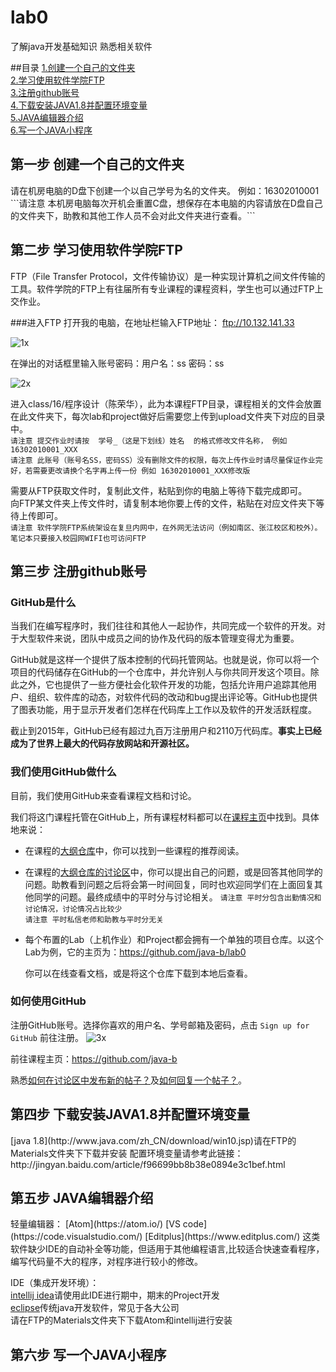 # lab0
了解java开发基础知识  熟悉相关软件

##目录
[1.创建一个自己的文件夹](#1)  
[2.学习使用软件学院FTP](#2)  
[3.注册github账号](#3)  
[4.下载安装JAVA1.8并配置环境变量](#4)  
[5.JAVA编辑器介绍](#5)  
[6.写一个JAVA小程序](#6)  

<h2 id='1'>第一步 创建一个自己的文件夹</h2>
请在机房电脑的D盘下创建一个以自己学号为名的文件夹。 例如：16302010001  
```请注意 本机房电脑每次开机会重置C盘，想保存在本电脑的内容请放在D盘自己的文件夹下，助教和其他工作人员不会对此文件夹进行查看。```

<h2 id='2'>第二步 学习使用软件学院FTP</h2>
FTP（File Transfer Protocol，文件传输协议）是一种实现计算机之间文件传输的工具。软件学院的FTP上有往届所有专业课程的课程资料，学生也可以通过FTP上交作业。  

###进入FTP
打开我的电脑，在地址栏输入FTP地址： ftp://10.132.141.33  

![1x](https://cloud.githubusercontent.com/assets/6169077/18310556/a7004386-7531-11e6-99c0-4918f8976bfe.png)

在弹出的对话框里输入账号密码：用户名：ss  密码：ss  

![2x](https://cloud.githubusercontent.com/assets/6169077/18310598/e8c0b68e-7531-11e6-99ee-553068fe883b.png)

进入class/16/程序设计（陈荣华），此为本课程FTP目录，课程相关的文件会放置在此文件夹下，每次lab和project做好后需要您上传到upload文件夹下对应的目录中。  
```请注意 提交作业时请按  学号_（这是下划线）姓名  的格式修改文件名称， 例如  16302010001_XXX ```  
```请注意 此账号（账号名SS，密码SS）没有删除文件的权限，每次上传作业时请尽量保证作业完好，若需要更改请换个名字再上传一份 例如 16302010001_XXX修改版```

需要从FTP获取文件时，复制此文件，粘贴到你的电脑上等待下载完成即可。  
向FTP某文件夹上传文件时，请复制本地你要上传的文件，粘贴在对应文件夹下等待上传即可。  
```请注意 软件学院FTP系统架设在复旦内网中，在外网无法访问（例如南区、张江校区和校外）。笔记本只要接入校园网WIFI也可访问FTP```  

<h2 id='3'>第三步 注册github账号</h2>

### GitHub是什么

当我们在编写程序时，我们往往和其他人一起协作，共同完成一个软件的开发。对于大型软件来说，团队中成员之间的协作及代码的版本管理变得尤为重要。

GitHub就是这样一个提供了版本控制的代码托管网站。也就是说，你可以将一个项目的代码储存在GitHub的一个仓库中，并允许别人与你共同开发这个项目。除此之外，它也提供了一些方便社会化软件开发的功能，包括允许用户追踪其他用户、组织、软件库的动态，对软件代码的改动和bug提出评论等。GitHub也提供了图表功能，用于显示开发者们怎样在代码库上工作以及软件的开发活跃程度。

截止到2015年，GitHub已经有超过九百万注册用户和2110万代码库。**事实上已经成为了世界上最大的代码存放网站和开源社区。**

### 我们使用GitHub做什么

目前，我们使用GitHub来查看课程文档和讨论。  

我们将这门课程托管在GitHub上，所有课程材料都可以在[课程主页](https://github.com/java-b/Forum)中找到。具体地来说：

- 在课程的[大纲仓库](https://github.com/java-b/Forum)中，你可以找到一些课程的推荐阅读。

- 在课程的[大纲仓库的讨论区](https://github.com/java-b/Forum/issues)中，你可以提出自己的问题，或是回答其他同学的问题。助教看到问题之后将会第一时间回复，同时也欢迎同学们在上面回复其他同学的问题。最终成绩中的平时分与讨论相关。
```请注意 平时分包含出勤情况和讨论情况，讨论情况占比较少```   
```请注意 平时私信老师和助教与平时分无关```   

- 每个布置的Lab（上机作业）和Project都会拥有一个单独的项目仓库。以这个Lab为例，它的主页为：https://github.com/java-b/lab0

  你可以在线查看文档，或是将这个仓库下载到本地后查看。

### 如何使用GitHub

注册GitHub账号。选择你喜欢的用户名、学号邮箱及密码，点击 `Sign up for GitHub` 前往注册。
![3x](https://cloud.githubusercontent.com/assets/6169077/18310821/4f033542-7533-11e6-8bda-c2e8b4ac11c0.png)

前往课程主页：https://github.com/java-b

熟悉[如何在讨论区中发布新的帖子？](https://github.com/java-a/syllabus/issues/1)及[如何回复一个帖子？](https://github.com/java-a/syllabus/issues/2)。

<h2 id='4'>第四步 下载安装JAVA1.8并配置环境变量</h2>
[java 1.8](http://www.java.com/zh_CN/download/win10.jsp)请在FTP的Materials文件夹下下载并安装  
配置环境变量请参考此链接：http://jingyan.baidu.com/article/f96699bb8b38e0894e3c1bef.html

<h2 id='4'>第五步 JAVA编辑器介绍</h2>
轻量编辑器：  
[Atom](https://atom.io/)  
[VS code](https://code.visualstudio.com/)  
[Editplus](https://www.editplus.com/)  
这类软件缺少IDE的自动补全等功能，但适用于其他编程语言,比较适合快速查看程序，编写代码量不大的程序，对程序进行较小的修改。  

IDE（集成开发环境）：  
[intellij idea](https://www.jetbrains.com/idea/)请使用此IDE进行期中，期末的Project开发  
[eclipse](https://www.eclipse.org/)传统java开发软件，常见于各大公司  
请在FTP的Materials文件夹下下载Atom和intellij进行安装

<h2 id='4'>第六步 写一个JAVA小程序</h2>



